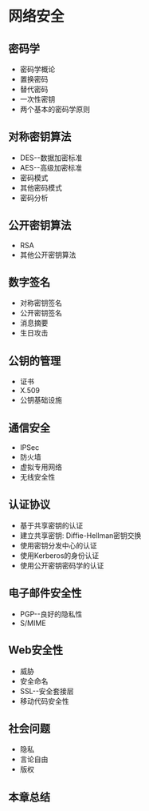 # 网络安全
## 密码学
- 密码学概论
- 置换密码
- 替代密码
- 一次性密钥
- 两个基本的密码学原则
## 对称密钥算法
- DES--数据加密标准
- AES--高级加密标准
- 密码模式
- 其他密码模式
- 密码分析
## 公开密钥算法
- RSA
- 其他公开密钥算法
## 数字签名
- 对称密钥签名
- 公开密钥签名
- 消息摘要
- 生日攻击
## 公钥的管理
- 证书
- X.509
- 公钥基础设施
## 通信安全
- IPSec
- 防火墙
- 虚拟专用网络
- 无线安全性
## 认证协议
- 基于共享密钥的认证
- 建立共享密钥: Diffie-Hellman密钥交换
- 使用密钥分发中心的认证
- 使用Kerberos的身份认证
- 使用公开密钥密码学的认证
## 电子邮件安全性
- PGP--良好的隐私性
- S/MIME
## Web安全性
- 威胁
- 安全命名 
- SSL--安全套接层
- 移动代码安全性
## 社会问题
- 隐私
- 言论自由
- 版权
## 本章总结